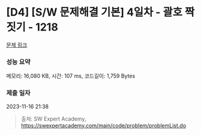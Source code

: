 # [D4] [S/W 문제해결 기본] 4일차 - 괄호 짝짓기 - 1218 

[문제 링크](https://swexpertacademy.com/main/code/problem/problemDetail.do?contestProbId=AV14eWb6AAkCFAYD) 

### 성능 요약

메모리: 16,080 KB, 시간: 107 ms, 코드길이: 1,759 Bytes

### 제출 일자

2023-11-16 21:38



> 출처: SW Expert Academy, https://swexpertacademy.com/main/code/problem/problemList.do